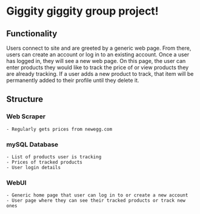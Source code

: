 # Giggity giggity group project!
## Functionality
Users connect to site and are greeted by a generic web page. From there, users can create an account or log in to an existing account. Once a user has logged in, they will see a new web page. On this page, the user can enter products they would like to track the price of or view products they are already tracking. If a user adds a new product to track, that item will be permanently added to their profile until they delete it.

## Structure
### Web Scraper
	- Regularly gets prices from newegg.com

### mySQL Database
	- List of products user is tracking
	- Prices of tracked products
	- User login details

### WebUI
	- Generic home page that user can log in to or create a new account
	- User page where they can see their tracked products or track new ones
